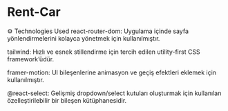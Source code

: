 # Rent-Car
⚙️ Technologies Used
react-router-dom: Uygulama içinde sayfa yönlendirmelerini kolayca yönetmek için kullanılmıştır.

tailwind: Hızlı ve esnek stillendirme için tercih edilen utility-first CSS framework’üdür.

framer-motion: UI bileşenlerine animasyon ve geçiş efektleri eklemek için kullanılmıştır.

@react-select: Gelişmiş dropdown/select kutuları oluşturmak için kullanılan özelleştirilebilir bir bileşen kütüphanesidir.
